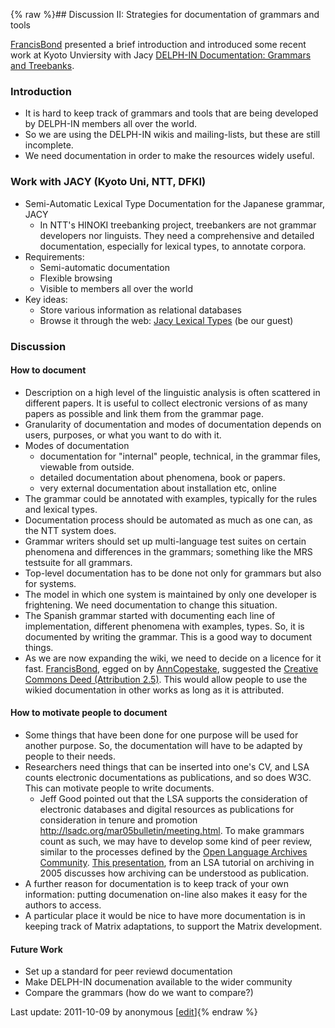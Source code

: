 {% raw %}## Discussion II: Strategies for documentation of grammars and tools

[FrancisBond](../FrancisBond) presented a brief introduction and introduced
some recent work at Kyoto Unviersity with Jacy [DELPH-IN Documentation:
Grammars and
Treebanks](http://www.kecl.ntt.co.jp/icl/mtg/members/bond/pubs/2005-delphin-documentation.pdf).

### Introduction

- It is hard to keep track of grammars and tools that are being
developed by DELPH-IN members all over the world.
- So we are using the DELPH-IN wikis and mailing-lists, but these are
still incomplete.
- We need documentation in order to make the resources widely useful.

### Work with JACY (Kyoto Uni, NTT, DFKI)

- Semi-Automatic Lexical Type Documentation for the Japanese grammar,
JACY
  - In NTT's HINOKI treebanking project, treebankers are not grammar
developers nor linguists. They need a comprehensive and detailed
documentation, especially for lexical types, to annotate
corpora.
- Requirements:
  - Semi-automatic documentation
  - Flexible browsing
  - Visible to members all over the world
- Key ideas:
  - Store various information as relational databases
  - Browse it through the web: [Jacy Lexical
Types](http://pc1.ku-ntt-unet.ocn.ne.jp/tomcat/lextypeDB/) (be
our guest)

### Discussion

#### How to document

- Description on a high level of the linguistic analysis is often
scattered in different papers. It is useful to collect electronic
versions of as many papers as possible and link them from the
grammar page.
- Granularity of documentation and modes of documentation depends on
users, purposes, or what you want to do with it.
- Modes of documentation
  - documentation for "internal" people, technical, in the grammar
files, viewable from outside.
  - detailed documentation about phenomena, book or papers.
  - very external documentation about installation etc, online
- The grammar could be annotated with examples, typically for the
rules and lexical types.
- Documentation process should be automated as much as one can, as the
NTT system does.
- Grammar writers should set up multi-language test suites on certain
phenomena and differences in the grammars; something like the MRS
testsuite for all grammars.
- Top-level documentation has to be done not only for grammars but
also for systems.
- The model in which one system is maintained by only one developer is
frightening. We need documentation to change this situation.
- The Spanish grammar started with documenting each line of
implementation, different phenomena with examples, types. So, it is
documented by writing the grammar. This is a good way to document
things.
- As we are now expanding the wiki, we need to decide on a licence for
it fast. [FrancisBond](../FrancisBond), egged on by
[AnnCopestake](../AnnCopestake), suggested the [Creative Commons Deed
(Attribution 2.5)](http://creativecommons.org/licenses/by/2.5/).
This would allow people to use the wikied documentation in other
works as long as it is attributed.

#### How to motivate people to document

- Some things that have been done for one purpose will be used for
another purpose. So, the documentation will have to be adapted by
people to their needs.
- Researchers need things that can be inserted into one's CV, and LSA
counts electronic documentations as publications, and so does W3C.
This can motivate people to write documents.
  - Jeff Good pointed out that the LSA supports the consideration of
electronic databases and digital resources as publications for
consideration in tenure and promotion
<http://lsadc.org/mar05bulletin/meeting.html>. To make grammars
count as such, we may have to develop some kind of peer review,
similar to the processes defined by the [Open Language Archives
Community](http://www.language-archives.org/). [This
presentation](http://language-archives.org/events/olac05/olac-lsa05-johnson.pdf),
from an LSA tutorial on archiving in 2005 discusses how
archiving can be understood as publication.
- A further reason for documentation is to keep track of your own
information: putting documenation on-line also makes it easy for the
authors to access.
- A particular place it would be nice to have more documentation is in
keeping track of Matrix adaptations, to support the Matrix
development.

#### Future Work

- Set up a standard for peer reviewd documentation
- Make DELPH-IN documenation available to the wider community
- Compare the grammars (how do we want to compare?)

Last update: 2011-10-09 by anonymous [[edit](https://github.com/delph-in/docs/wiki/LisbonDocumentationDiscussion/_edit)]{% endraw %}